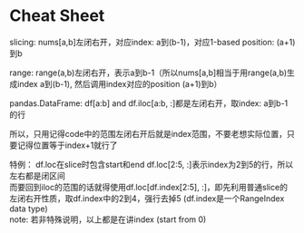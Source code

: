 # Cheat Sheet
slicing: nums[a,b]左闭右开，对应index: a到(b-1)，对应1-based position: (a+1)到b

range: range(a,b)左闭右开，表示a到b-1（所以nums[a,b]相当于用range(a,b)生成index a到(b-1), 然后调用index对应的position (a+1)到b）

pandas.DataFrame: df[a:b] and df.iloc[a:b, :]都是左闭右开，取index: a到b-1的行

所以，只用记得code中的范围左闭右开后就是index范围，不要老想实际位置，只要记得位置等于index+1就行了

特例： 
df.loc在slice时包含start和end
df.loc[2:5, :]表示index为2到5的行，所以左右都是闭区间  
而要回到iloc的范围的话就得使用df.loc[df.index[2:5], :]，即先利用普通slice的左闭右开性质，取df.index中的2到4，强行去掉5 (df.index是一个RangeIndex data type)  
note: 若非特殊说明，以上都是在讲index (start from 0)
